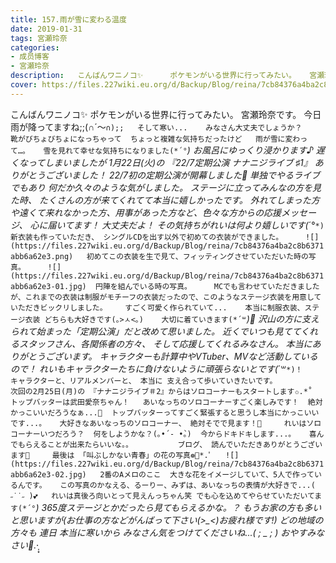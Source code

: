 ```yaml
---
title: 157.雨が雪に変わる温度
date: 2019-01-31
tags: 宮瀬玲奈
categories: 
- 成员博客
- 宮瀬玲奈
description:   こんばんワニノコ✨      ポケモンがいる世界に行ってみたい。   宮瀬玲奈です。        今日雨が降ってますね;;(&cap;&acute;～`&cap;);;   そして寒い...    みなさん大丈夫でしょうか？       靴がびちょび...
cover: https://files.227wiki.eu.org/d/Backup/Blog/reina/7cb84376a4ba2c8b6371abb6a62e3.png 
---
```


  こんばんワニノコ✨      ポケモンがいる世界に行ってみたい。   宮瀬玲奈です。        今日雨が降ってますね;;(∩´～`∩);;   そして寒い...    みなさん大丈夫でしょうか？       靴がびちょびちょになっちゃって  ちょっと複雑な気持ちだったけど   雨が雪に変わって…。   雪を見れて幸せな気持ちになりました(*´°`*)     お風呂にゆっくり浸かります♪                  遅くなってしまいましたが      1月22日(火)の 『22/7定期公演 ナナニジライブ ♯1』  ありがとうございました！     22/7初の定期公演が開幕しました🎉      単独でやるライブでもあり  何だか久々のような気がしました。     ステージに立ってみんなの方を見た時、 たくさんの方が来てくれてて本当に嬉しかったです。     外れてしまった方や遠くて来れなかった方、用事があった方など、色々な方からの応援メッセージ、 心に届いてます！  大丈夫だよ！  その気持ちがれいは何より嬉しいです(*´°`*)          新衣装も作っていただき、 シングルCDを出す以外で初めての衣装ができました。     ![](https://files.227wiki.eu.org/d/Backup/Blog/reina/7cb84376a4ba2c8b6371abb6a62e3.png)  
初めてこの衣装を生で見て、フィッティングさせていただいた時の写真。     ![](https://files.227wiki.eu.org/d/Backup/Blog/reina/7cb84376a4ba2c8b6371abb6a62e3-01.jpg)  円陣を組んでいる時の写真。     MCでも言わせていただきましたが、これまでの衣装は制服がモチーフの衣装だったので、このようなステージ衣装を用意していただきビックリしました。    すごく可愛く作られていて...    本当に制服衣装、ステージ衣装 どちらも大好きです(｡>ㅅ<｡)    大切に着ていきます(*´꒳`*)💓         沢山の方に支えられて始まった「定期公演」だと改めて思いました。     近くでいつも見ててくれるスタッフさん、各関係者の方々、 そして応援してくれるみなさん。   本当にありがとうございます。             キャラクターも計算中やVTuber、MVなど活動しているので！  れいもキャラクターたちに負けないように頑張らないとです(*´꒳`*)！     キャラクターと、リアルメンバーと、 本当に 支え合って歩いていきたいです。           次回の2月25日(月)の 『ナナニジライブ＃2』からはソロコーナーもスタートします✩.*˚   トップバッターは武田愛奈ちゃん！   あいなっちのソロコーナーすごく楽しみです！  絶対かっこいいだろうなぁ...💓  トップバッターってすごく緊張すると思うし本当にかっこいいです...。   大好きなあいなっちのソロコーナー、 絶対そでで見ます！💓     れいはソロコーナーいつだろう？  何をしようかな？(｡•́ - •̀｡)  今からドキドキします...。   喜んでもらえることが出来たらいいな。。          ブログ、 読んでいただきありがとうございます📕     最後は 「叫ぶしかない青春」の花の写真❁⃘*.ﾟ   ![](https://files.227wiki.eu.org/d/Backup/Blog/reina/7cb84376a4ba2c8b6371abb6a62e3-02.jpg)   2番のAメロのここ  大きな花をイメージしていて、5人で作っているんです。   この写真のかなえる、るーりー、みずは、あいなっちの表情が大好きで...( ˶˙˙˶ )💕   れいは真後ろ向いとって見えんっちゃん笑 でも心を込めてやらせていただいてます(*´°`*)   365度ステージとかだったら見てもらえるかな。？        もうお家の方も多いと思いますが(お仕事の方などがんばって下さい(>_<)お疲れ様です!)  どの地域の方々も 連日 本当に寒いから みなさん気をつけてくださいね...( ; _ ; )     おやすみなさい🌙.*·̩͙  


